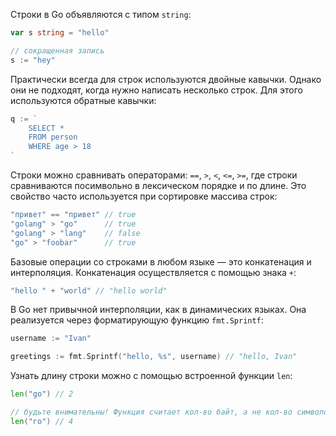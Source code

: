 
Строки в Go объявляются с типом `string`:

```go
var s string = "hello"

// сокращенная запись
s := "hey"
```

Практически всегда для строк используются двойные кавычки. Однако они не подходят, когда нужно написать несколько строк. Для этого используются обратные кавычки:

```go
q := `
	SELECT *
	FROM person
	WHERE age > 18
`
```

Строки можно сравнивать операторами: `==`, `>`, `<`, `<=`, `>=`, где строки сравниваются посимвольно в лексическом порядке и по длине. Это свойство часто используется при сортировке массива строк:

```go
"привет" == "привет" // true
"golang" > "go"      // true
"golang" > "lang"    // false
"go" > "foobar"      // true
```

Базовые операции со строками в любом языке — это конкатенация и интерполяция. Конкатенация осуществляется с помощью знака `+`:

```go
"hello " + "world" // "hello world"
```

В Go нет привычной интерполяции, как в динамических языках. Она реализуется через форматирующую функцию `fmt.Sprintf`:

```go
username := "Ivan"

greetings := fmt.Sprintf("hello, %s", username) // "hello, Ivan"
```

Узнать длину строки можно с помощью встроенной функции `len`:

```go
len("go") // 2

// будьте внимательны! Функция считает кол-во байт, а не кол-во символов
len("го") // 4
```
